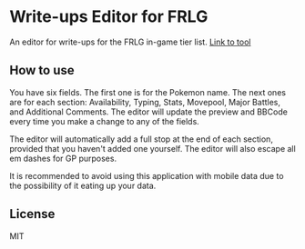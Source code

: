 # Write-ups Editor for FRLG
An editor for write-ups for the FRLG in-game tier list. [Link to tool](https://ryotamitaraiweb.github.io/frlg-editor/)

## How to use
You have six fields. The first one is for the Pokemon name. The next ones are for each section: Availability, Typing, Stats, Movepool, Major Battles, and Additional Comments. The editor will update the preview and BBCode every time you make a change to any of the fields.

The editor will automatically add a full stop at the end of each section, provided that you haven't added one yourself. The editor will also escape all em dashes for GP purposes.

It is recommended to avoid using this application with mobile data due to the possibility of it eating up your data.

## License
MIT
